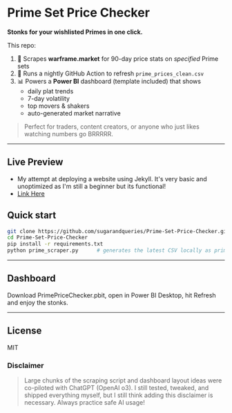# Prime Set Price Checker

**Stonks for your wishlisted Primes in one click.**

This repo:

1. 🐍 Scrapes **warframe.market** for 90-day price stats on *specified* Prime sets  
2. 🤖 Runs a nightly GitHub Action to refresh `prime_prices_clean.csv`  
3. 📊 Powers a **Power BI** dashboard (template included) that shows  
   * daily plat trends  
   * 7-day volatility  
   * top movers & shakers  
   * auto-generated market narrative
  
 > Perfect for traders, content creators, or anyone who just likes watching numbers go BRRRRR.

---
## Live Preview
* My attempt at deploying a website using Jekyll. It's very basic and unoptimized as I'm still a beginner but its functional!
* [Link Here](https://sugarandqueries.github.io/Prime-Set-Price-Checker/)

## Quick start
```bash
git clone https://github.com/sugarandqueries/Prime-Set-Price-Checker.git
cd Prime-Set-Price-Checker
pip install -r requirements.txt
python prime_scraper.py      # generates the latest CSV locally as prime_prices_clean.csv
```

---


## Dashboard
Download PrimePriceChecker.pbit, open in Power BI Desktop, hit Refresh and enjoy the stonks.

---

## License
MIT
### Disclaimer 
>Large chunks of the scraping script and dashboard layout ideas were co-piloted with ChatGPT (OpenAI o3). I still tested, tweaked, and shipped everything myself, but I still think adding this disclaimer is necessary. Always practice safe AI usage!
